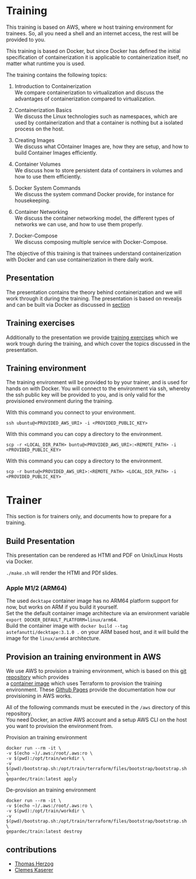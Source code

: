 # Training

This training is based on AWS, where w host training environment for trainees. So, all you need a shell and an internet access, the rest will be provided to you.

This training is based on Docker, but since Docker has defined the initial specification of containerization it is applicable to containerization itself, no matter what runtime you is used.

The training contains the following topics:

1. Introduction to Containerization  
We compare containerization to virtualization and discuss the advantages of containerization compared to virtualization.

2. Containerization Basics  
We discuss the Linux technologies such as namespaces, which are used by containerization and that a container is nothing but a isolated process on the host.

3. Creating Images  
We discuss what COntainer Images are, how they are setup, and how to build Container Images efficiently.

4. Container Volumes  
We discuss how to store persistent data of containers in volumes and how to use them efficiently.

5. Docker System Commands  
We discuss the system command Docker provide, for instance for housekeeping.

6. Container Networking  
We discuss the container networking model, the different types of networks we can use, and how to use them properly.

7. Docker-Compose  
We discuss composing multiple service with Docker-Compose.

The objective of this training is that trainees understand containerization with Docker and can use containerization in there daily work.

## Presentation

The presentation contains the theory behind containerization and we will work through it during the training. The presentation is based on revealjs and can be built via Docker as discussed in [section](#build-presentation) 

## Training exercises

Additionally to the presentation we provide [training exercises](https://gepardec.github.io/containerization-training/) which we work trough during the training, and which cover the topics discussed in the presentation.

## Training environment

The training environment will be provided to by your trainer, and is used for hands on with Docker. You will connect to the environment via ssh, whereby the ssh public key will be provided to you, and is only valid for the provisioned environment during the training.

With this command you connect to your environment.
```
ssh ubuntu@<PROVIDED_AWS_URI> -i <PROVIDED_PUBLIC_KEY>
```

With this command you can copy a directory to the environment.
```
scp -r <LOCAL_DIR_PATH> buntu@<PROVIDED_AWS_URI>:<REMOTE_PATH> -i <PROVIDED_PUBLIC_KEY>
```

With this command you can copy a directory to the environment.
```
scp -r buntu@<PROVIDED_AWS_URI>:<REMOTE_PATH> <LOCAL_DIR_PATH> -i <PROVIDED_PUBLIC_KEY>
```

# Trainer 

This section is for trainers only, and documents how to prepare for a training.

## Build Presentation

This presentation can be rendered as HTMl and PDF on Unix/Linux Hosts via Docker.

`./make.sh` will render the HTMl and PDf slides.

### Apple M1/2 (ARM64)

The used `decktape` container image has no ARM64 platform support for now, but works on ARM if you build it yourself.  
Set the the default container image architecture via an environment variable `export DOCKER_DEFAULT_PLATFORM=linux/arm64`.  
Build the container image with `docker build --tag astefanutti/decktape:3.1.0 .` on your ARM based host, and it will build the image for the `linux/arm64` architecture.

## Provision an training environment in AWS

We use AWS to provision a training environment, which is based on this [git repository](https://github.com/Gepardec/train) which provides  
a [container image](https://github.com/Gepardec/train/pkgs/container/train) which uses Terraform to provision the training environment.
These [Github Pages](https://gepardec.github.io/train/) provide the documentation how our provisioning in AWS works.

All of the following commands must be executed in the `/aws` directory of this repository.  
You need Docker, an active AWS account and a setup AWS CLI on the host you want to provision the environment from.

Provision an training environment
```
docker run --rm -it \
-v $(echo ~)/.aws:/root/.aws:ro \
-v $(pwd):/opt/train/workdir \
-v $(pwd)/bootstrap.sh:/opt/train/terraform/files/bootstrap/bootstrap.sh \
gepardec/train:latest apply
````

De-provision an training environment
```
docker run --rm -it \
-v $(echo ~)/.aws:/root/.aws:ro \
-v $(pwd):/opt/train/workdir \
-v $(pwd)/bootstrap.sh:/opt/train/terraform/files/bootstrap/bootstrap.sh \
gepardec/train:latest destroy
````

## contributions
- [Thomas Herzog](https://github.com/cchet)
- [Clemes Kaserer](https://github.com/ckaserer)